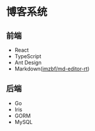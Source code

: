 # 博客系统

## 前端
+ React
+ TypeScript
+ Ant Design
+ Markdown([imzbf/md-editor-rt](https://github.com/imzbf/md-editor-rt))

## 后端
+ Go
+ Iris
+ GORM
+ MySQL

